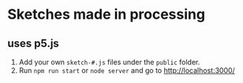 # Sketches made in processing
## uses p5.js

1. Add your own `sketch-#.js` files under the `public` folder.
1. Run `npm run start` or `node server` and go to [http://localhost:3000/](http://localhost:3000/) 